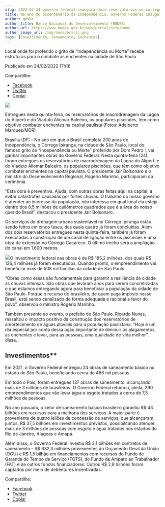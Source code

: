 ```yaml
---
slug: 2022-02-24-governo-federal-inaugura-dois-reservatorios-no-corrego-ipiranga
title: No ano do bicentenário da Independência, Governo Federal inaugura dois reservatórios no Córrego Ipiranga
author: govbr
author_title: Banco Nacional do Desenvolvimento (BNDES) 
author_url: https://www.bndes.gov.br/wps/portal/site/home
author_image_url: /img/nossobrasil.png
tags: [Investimento, Saneamento, Enchentes]
---
```


Local onde foi proferido o grito de “Independência ou Morte” recebe estruturas para o combate às enchentes na cidade de São Paulo

<!--` `truncate` `-->

Publicado em 24/02/2022 17h16

Compartilhe: 
*   [Facebook](https://www.facebook.com/sharer.php?u=https://www.gov.br/mdr/pt-br/noticias/no-ano-do-bicentenario-da-independencia-governo-federal-inaugura-dois-reservatorios-no-corrego-ipiranga)
*    [Twitter](https://twitter.com/share?text=No%20ano%20do%20bicenten%C3%A1rio%20da%20Independ%C3%AAncia%2C%20Governo%20Federal%20inaugura%20dois%20reservat%C3%B3rios%20no%20C%C3%B3rrego%20Ipiranga&url=https://www.gov.br/mdr/resolveuid/5c2274d347ce42aa8ef56b27dac99e46)
*   [Copiar](https://www.gov.br/mdr/pt-br/noticias/no-ano-do-bicentenario-da-independencia-governo-federal-inaugura-dois-reservatorios-no-corrego-ipiranga)


![ ](https://www.gov.br/mdr/pt-br/noticias/no-ano-do-bicentenario-da-independencia-governo-federal-inaugura-dois-reservatorios-no-corrego-ipiranga/whatsapp-image-2022-02-24-at-15-25-32.jpeg/@@images/2da3ead3-f467-4baf-9272-56ec0fcb2832.jpeg)

Entregues nesta quinta-feira, os reservatórios de macrodrenagem da Lagoa do Aliperti e do Viaduto Aliomar Baleeiro, os populares piscinões, têm como objetivo combater enchentes na capital paulista (Fotos: Adalberto Marques/MDR)

Brasília (DF) – No ano em que o Brasil completa 200 anos de Independência, o Córrego Ipiranga, na cidade de São Paulo, local do famoso grito de “Independência ou Morte” proferido por Dom Pedro I, vai ganhar importantes obras do Governo Federal. Nesta quinta-feira (24), foram entregues os reservatórios de macrodrenagem da Lagoa do Aliperti e do Viaduto Aliomar Baleeiro, os populares piscinões, que têm como objetivo combater enchentes na capital paulista. O presidente Jair Bolsonaro e o ministro do Desenvolvimento Regional, Rogério Marinho, participaram da cerimônia.

“Esta obra é preventiva. Ajuda, com outras obras feitas aqui na capital, a evitar catástrofes causadas por fortes chuvas. O trabalho do nosso governo é atender ao interesse da população, não interessa em qual local ela esteja dentro dos 8,5 milhões de quilômetros quadrados que é a área do nosso querido Brasil”, destacou o presidente Jair Bolsonaro.

Os serviços de drenagem urbana sustentável no Córrego Ipiranga estão sendo feitos em cinco fases, das quais quatro já foram concluídas. Além dos dois reservatórios entregues nesta quinta-feira, também já foram executadas a construção de um canal de ligação entre os piscinões e uma obra de extensão no Córrego Cacareco. O último trecho será a ampliação do canal em 1.600 metros.

![ ](https://www.gov.br/mdr/pt-br/noticias/no-ano-do-bicentenario-da-independencia-governo-federal-inaugura-dois-reservatorios-no-corrego-ipiranga/WhatsAppImage20220224at14.54.49.jpeg/@@images/3af687ed-f71c-48b0-8ec7-26bbe171f38d.jpeg)O investimento federal nas obras é de R$ 185,2 milhões, dos quais R$ 126,4 milhões já foram executados. Quando pronto, o empreendimento vai beneficiar mais de 508 mil famílias da cidade de São Paulo.

“Obras como essas são fundamentais para garantir a resiliência da cidade às chuvas intensas. São obras que levaram anos para serem concretizadas e que estamos entregando agora para beneficiar a população da cidade de São Paulo. Porque o recurso do brasileiro, de quem paga imposto nesse Brasil, está sendo canalizado de forma adequada e racional a favor do povo”, observou o ministro Rogério Marinho.

Também presente ao evento, o prefeito de São Paulo, Ricardo Nunes, ressaltou o impacto positivo da construção dos reservatórios de amortecimento de águas pluviais para a população paulistana. “Hoje é um dia especial por conta dessa ação importante de diminuir os alagamentos, as enchentes e levar, para as pessoas, uma qualidade de vida melhor”, disse.

## Investimentos**

Em 2021, o Governo Federal entregou 24 obras de saneamento básico no estado de São Paulo, beneficiando cerca de 488 mil pessoas.

Em todo o País, foram entregues 137 obras de saneamento, alcançando mais de 3 milhões de brasileiros. O Governo Federal retomou, ainda, 290 empreendimentos que vão levar água e esgoto tratados a cerca de 7,5 milhões de pessoas.

No ano passado, o setor de saneamento básico brasileiro garantiu R$ 43 bilhões em recursos para a melhoria dos serviços. A maior parte é proveniente de quatro leilões de concessão de serviços, que alcançaram, juntos, R$ 37,5 bilhões em investimentos previstos, possibilitando atender mais de 3 milhões de pessoas com esgoto e água tratados nos estados do Rio de Janeiro, Alagoas e Amapá.

Além disso, o Governo Federal investiu R$ 2,1 bilhões em contratos de saneamento – R$ 632,3 milhões provenientes do Orçamento Geral da União (OGU) e R$ 1,5 bilhão em financiamentos com recursos do Fundo de Garantia do Tempo de Serviço (FGTS), do Fundo de Amparo ao Trabalhador (FAT) e de outros fundos financiadores. Outros R$ 2,8 bilhões foram captados por meio de debêntures incentivadas.

Compartilhe: 
*   [Facebook](https://www.facebook.com/sharer.php?u=https://www.gov.br/mdr/pt-br/noticias/no-ano-do-bicentenario-da-independencia-governo-federal-inaugura-dois-reservatorios-no-corrego-ipiranga)
*    [Twitter](https://twitter.com/share?text=No%20ano%20do%20bicenten%C3%A1rio%20da%20Independ%C3%AAncia%2C%20Governo%20Federal%20inaugura%20dois%20reservat%C3%B3rios%20no%20C%C3%B3rrego%20Ipiranga&url=https://www.gov.br/mdr/resolveuid/5c2274d347ce42aa8ef56b27dac99e46)
*   [Copiar](https://www.gov.br/mdr/pt-br/noticias/no-ano-do-bicentenario-da-independencia-governo-federal-inaugura-dois-reservatorios-no-corrego-ipiranga)


